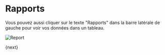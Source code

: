 # Rapports

Vous pouvez aussi cliquer sur le texte "Rapports" dans la barre latérale de gauche pour voir vos données dans un tableau.

<img class="screenshot" alt="Report" src="/docs/assets/img/report.png">

{next}
